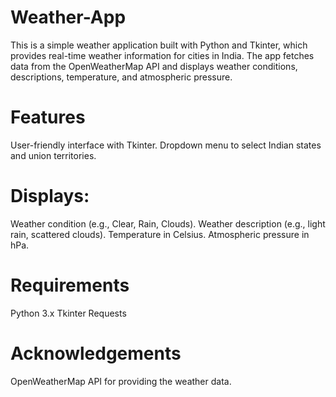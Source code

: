 # Weather-App
This is a simple weather application built with Python and Tkinter, which provides real-time weather information for cities in India. The app fetches data from the OpenWeatherMap API and displays weather conditions, descriptions, temperature, and atmospheric pressure.

# Features
User-friendly interface with Tkinter.
Dropdown menu to select Indian states and union territories.
# Displays:
Weather condition (e.g., Clear, Rain, Clouds).
Weather description (e.g., light rain, scattered clouds).
Temperature in Celsius.
Atmospheric pressure in hPa.
# Requirements
Python 3.x
Tkinter
Requests
# Acknowledgements
OpenWeatherMap API for providing the weather data.
